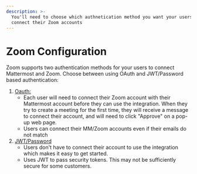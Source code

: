 ```yaml
---
description: >-
  You'll need to choose which authnetication method you want your users to
  connect their Zoom accounts
---
```


# Zoom Configuration

Zoom supports two authentication methods for your users to connect Mattermost and Zoom. Choose between using OAuth and JWT/Password based authentication:

1. [Oauth: ](zoom-setup-oauth.md)
   * Each user will need to connect their Zoom account with their Mattermost account before they can use the integration.  When they try to create a meeting for the first time, they will receive a message to connect their account, and will need to click "Approve" on a pop-up web page.
   * Users can connect their MM/Zoom accounts even if their emails do not match
2. [JWT/Password](zoom-setup-jwt.md)
   * Users don't have to connect their account to use the integration which makes it easy to get started.  
   * Uses JWT to pass security tokens.  This may not be sufficiently secure for some customers.



